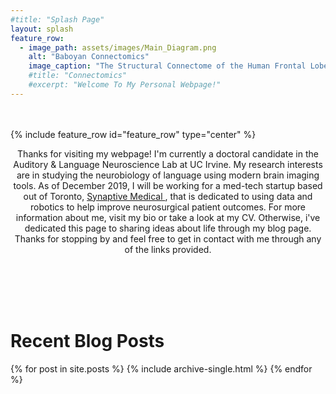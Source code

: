 ```yaml
---
#title: "Splash Page"
layout: splash
feature_row:
  - image_path: assets/images/Main_Diagram.png
    alt: "Baboyan Connectomics"
    image_caption: "The Structural Connectome of the Human Frontal Lobe. <br> (Data Courtesy of the [Aphasia Lab](https://web.asph.sc.edu/aphasia/))"
    #title: "Connectomics"
    #excerpt: "Welcome To My Personal Webpage!"
---
```

<br>
<br>
{% include feature_row id="feature_row" type="center" %}

<!-- <style> .indented { padding-left: 35pt; padding-right: 35pt; } </style> -->
<div style="text-align:center">
<!-- <div class="indented"> -->
<p>
Thanks for visiting my webpage! I'm currently a doctoral candidate in the Auditory & Language Neuroscience Lab at UC Irvine. My research interests are in studying the neurobiology of language using modern brain imaging tools. As of December 2019, I will be working for a med-tech startup based out of Toronto, <a href="https://www.synaptivemedical.com/" target="_blank"> Synaptive Medical </a>, that is dedicated to using data and robotics to help improve neurosurgical patient outcomes. For more information about me, visit my bio or take a look at my CV. Otherwise, i've dedicated this page to sharing ideas about life through my blog page. Thanks for stopping by and feel free to get in contact with me through any of the links provided.
</p>
</div>

<br>
<br>
<br>
<br>

<div style="text-align:left">
<H1> Recent Blog Posts </H1>

<!-- {% include feature_row id="Blog_intro" type="center" %} -->

{% for post in site.posts %}
    {% include archive-single.html %}
{% endfor %}

</div>
